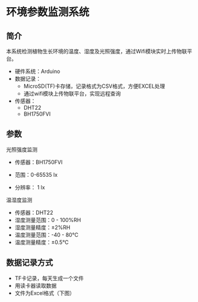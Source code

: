 # 环境参数监测系统

## 简介

本系统检测植物生长环境的温度、湿度及光照强度，通过Wifi模块实时上传物联平台。

- 硬件系统：Arduino
- 数据记录：
  - MicroSD(TF)卡存储，记录格式为CSV格式，方便EXCEL处理
  - 通过wifi模块上传物联平台，实现远程查询
- 传感器：
  - DHT22
  - BH1750FVI

## 参数

光照强度监测

- 传感器：BH1750FVI
- 范围：0-65535 lx


- 分辨率： 1 lx

温湿度监测

- 传感器：DHT22
- 湿度测量范围：0 - 100%RH
- 湿度测量精度：±2%RH
- 温度测量范围：-40 - 80℃
- 温度测量精度：±0.5℃

## 数据记录方式

- TF卡记录，每天生成一个文件
- 用读卡器读取数据
- 文件为Excel格式（下图）





